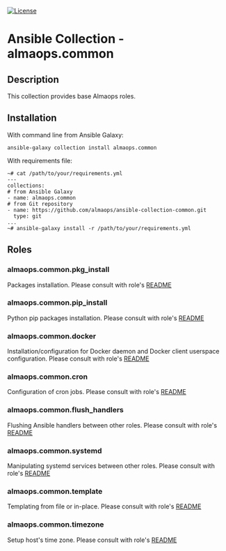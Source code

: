 [![License](https://img.shields.io/badge/license-MIT%20License-brightgreen.svg)](./LICENSE)
# Ansible Collection - almaops.common

## Description
This collection provides base Almaops roles.

## Installation
With command line from Ansible Galaxy:
```
ansible-galaxy collection install almaops.common
```
With requirements file:
```
~# cat /path/to/your/requirements.yml
---
collections:
# from Ansible Galaxy
- name: almaops.common
# from Git repository
- name: https://github.com/almaops/ansible-collection-common.git
  type: git
...
~# ansible-galaxy install -r /path/to/your/requirements.yml
```

## Roles

### almaops.common.pkg_install

Packages installation. Please consult with role's [README](./roles/pkg_install/README.md)

### almaops.common.pip_install

Python pip packages installation. Please consult with role's [README](./roles/pip_install/README.md)

### almaops.common.docker

Installation/configuration for Docker daemon and Docker client userspace configuration. Please consult with role's [README](./roles/pip_install/README.md)

### almaops.common.cron

Configuration of cron jobs. Please consult with role's [README](./roles/cron/README.md)

### almaops.common.flush_handlers

Flushing Ansible handlers between other roles. Please consult with role's [README](./roles/flush_handlers/README.md)

### almaops.common.systemd

Manipulating systemd services between other roles. Please consult with role's [README](./roles/systemd/README.md)

### almaops.common.template

Templating from file or in-place. Please consult with role's [README](./roles/template/README.md)

### almaops.common.timezone

Setup host's time zone. Please consult with role's [README](./roles/timezone/README.md)


